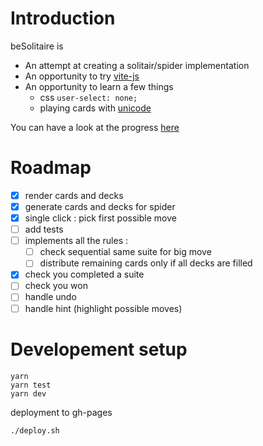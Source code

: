 # Introduction 

beSolitaire is

- An attempt at creating a solitair/spider implementation
- An opportunity to try [vite-js](https://vitejs.dev/)
- An opportunity to learn a few things
    - css `user-select: none;` 
    - playing cards with [unicode](https://en.wikipedia.org/wiki/Playing_cards_in_Unicode)

You can have a look at the progress [here](https://mestachs.github.io/besolitair/)

# Roadmap

  - [x] render cards and decks
  - [x] generate cards and decks for spider
  - [x] single click : pick first possible move
  - [ ] add tests
  - [ ] implements all the rules :
       - [ ] check sequential same suite for big move
       - [ ] distribute remaining cards only if all decks are filled
  - [x] check you completed a suite
  - [ ] check you won
  - [ ] handle undo
  - [ ] handle hint (highlight possible moves)

# Developement setup

```
yarn
yarn test
yarn dev
```

deployment to gh-pages

```
./deploy.sh
```
